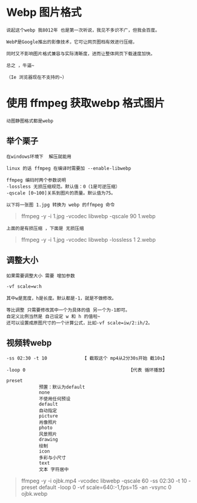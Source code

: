 # Webp 图片格式

	说起这个webp 我8012年 也是第一次听说，我见不多识不广，但我会百度。
	
	WebP是Google推出的影像技术，它可让网页图档有效进行压缩，
	
	同时又不影响图片格式兼容与实际清晰度，进而让整体网页下载速度加快。
	
	总之 ，牛逼~
	
	（Ie 浏览器现在不支持的~）
	
	
# 使用 ffmpeg 获取webp 格式图片 

	动图静图格式都是webp

## 举个栗子 
	
	在windows环境下  解压就能用 
	
	linux 的话 ffmpeg 在编译时需要加 --enable-libwebp 
	
	ffmpeg 编码时两个参数说明
	-lossless 无损压缩规范。默认值：0（1是可逆压缩）
	-qscale [0~100]关系到图片的质量。默认值为75。
	
	以下将一张图 1.jpg 转换为 webp 的ffmpeg 命令
	
>ffmpeg -y -i 1.jpg -vcodec libwebp -qscale 90 1.webp

	上面的是有损压缩 ，下面是 无损压缩
	
>ffmpeg -y -i 1.jpg -vcodec libwebp -lossless 1 2.webp


## 调整大小 

	如果需要调整大小 需要 增加参数 
	
	-vf scale=w:h
	
	其中w是宽度，h是长度。默认都是-1，就是不做修改。
	
	等比调整 只需要修改其中一个为具体的值 另一个为-1即可。
	自定义比例当然是 自己设定 w 和 h 的值啦~
	还可以设置成原图尺寸的一个计算公式，比如-vf scale=iw/2:ih/2。

## 视频转webp

	-ss 02:30 -t 10             【 截取这个 mp4从2分30s开始 截10s】 
	
	-loop 0                                      【代表 循环播放】
	
	preset
				预置：默认为default
				none
				不使用任何预设
				default
				自动指定
				picture
				肖像照片
				photo
				风景照片
				drawing
				绘制
				icon
				多彩与小尺寸
				text
				文本 字符居中
	

>ffmpeg -y -i ojbk.mp4 -vcodec libwebp -qscale 60 -ss 02:30 -t 10 -preset default -loop 0 -vf scale=640:-1,fps=15 -an -vsync 0 ojbk.webp

